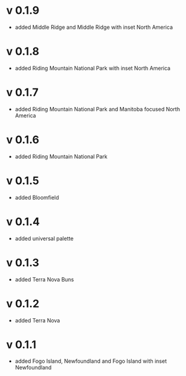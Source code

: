 # v 0.1.9

* added Middle Ridge and Middle Ridge with inset North America


# v 0.1.8

* added Riding Mountain National Park with inset North America


# v 0.1.7

* added Riding Mountain National Park and Manitoba focused North America


# v 0.1.6

* added Riding Mountain National Park


# v 0.1.5

* added Bloomfield


# v 0.1.4

* added universal palette


# v 0.1.3

* added Terra Nova Buns


# v 0.1.2

* added Terra Nova


# v 0.1.1

* added Fogo Island, Newfoundland and Fogo Island with inset Newfoundland 

